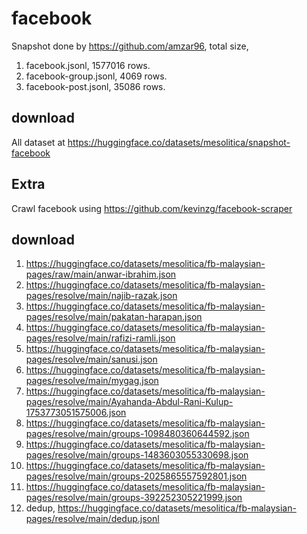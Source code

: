 # facebook

Snapshot done by https://github.com/amzar96, total size,

1. facebook.jsonl, 1577016 rows.
2. facebook-group.jsonl, 4069 rows.
3. facebook-post.jsonl, 35086 rows.

## download

All dataset at https://huggingface.co/datasets/mesolitica/snapshot-facebook

## Extra

Crawl facebook using https://github.com/kevinzg/facebook-scraper

## download

1. https://huggingface.co/datasets/mesolitica/fb-malaysian-pages/raw/main/anwar-ibrahim.json
2. https://huggingface.co/datasets/mesolitica/fb-malaysian-pages/resolve/main/najib-razak.json
3. https://huggingface.co/datasets/mesolitica/fb-malaysian-pages/resolve/main/pakatan-harapan.json
4. https://huggingface.co/datasets/mesolitica/fb-malaysian-pages/resolve/main/rafizi-ramli.json
5. https://huggingface.co/datasets/mesolitica/fb-malaysian-pages/resolve/main/sanusi.json
6. https://huggingface.co/datasets/mesolitica/fb-malaysian-pages/resolve/main/mygag.json
7. https://huggingface.co/datasets/mesolitica/fb-malaysian-pages/resolve/main/Ayahanda-Abdul-Rani-Kulup-1753773051575006.json
8. https://huggingface.co/datasets/mesolitica/fb-malaysian-pages/resolve/main/groups-1098480360644592.json
9. https://huggingface.co/datasets/mesolitica/fb-malaysian-pages/resolve/main/groups-1483603055330698.json
10. https://huggingface.co/datasets/mesolitica/fb-malaysian-pages/resolve/main/groups-2025865557592801.json
11. https://huggingface.co/datasets/mesolitica/fb-malaysian-pages/resolve/main/groups-392252305221999.json
12. dedup, https://huggingface.co/datasets/mesolitica/fb-malaysian-pages/resolve/main/dedup.jsonl